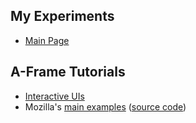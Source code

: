 ## My Experiments
- [Main Page](https://aschneiderman.github.io//aframe-explore/)


## A-Frame Tutorials

- [Interactive UIs](http://ottifox.com/prototype/2017/09/07/prototype-webvr-uis-with-aframe.html)
- Mozilla's [main examples](https://aframe.io/aframe/examples/)  ([source code](https://github.com/aframevr/aframe/tree/master/examples))